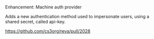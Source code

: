 Enhancement: Machine auth provider

Adds a new authentication method used to impersonate users,
using a shared secret, called api-key.


https://github.com/cs3org/reva/pull/2028
